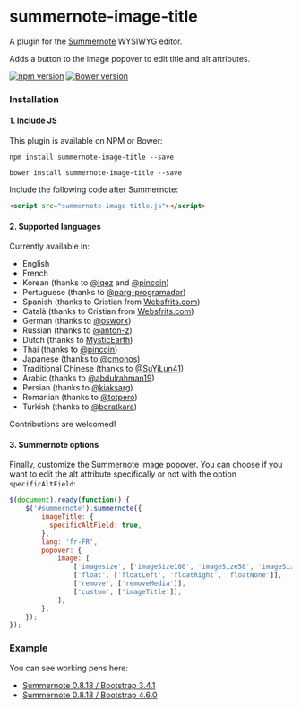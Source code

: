 # summernote-image-title
A plugin for the [Summernote](https://github.com/summernote/summernote/) WYSIWYG editor.

Adds a button to the image popover to edit title and alt attributes.

[![npm version](https://badge.fury.io/js/summernote-image-title.svg)](http://badge.fury.io/js/summernote-image-title)
[![Bower version](https://badge.fury.io/bo/summernote-image-title.svg)](https://badge.fury.io/bo/summernote-image-title)

### Installation

#### 1. Include JS

This plugin is available on NPM or Bower:

```
npm install summernote-image-title --save
```

```
bower install summernote-image-title --save
```

Include the following code after Summernote:

```html
<script src="summernote-image-title.js"></script>
```

#### 2. Supported languages

Currently available in:
- English
- French
- Korean (thanks to [@lqez](https://github.com/lqez) and [@pincoin](https://github.com/pincoin))
- Portuguese (thanks to [@parg-programador](https://github.com/parg-programador))
- Spanish (thanks to Cristian from [Websfrits.com](http://www.websfrits.com/))
- Català (thanks to Cristian from [Websfrits.com](http://www.websfrits.com/))
- German (thanks to [@osworx](https://github.com/osworx))
- Russian (thanks to [@anton-z](https://github.com/anton-z))
- Dutch (thanks to [MysticEarth](https://github.com/MysticEarth))
- Thai (thanks to [@pincoin](https://github.com/pincoin))
- Japanese (thanks to [@cmonos](https://github.com/cmonos))
- Traditional Chinese (thanks to [@SuYiLun41](https://github.com/SuYiLun41))
- Arabic (thanks to [@abdulrahman19](https://github.com/abdulrahman19))
- Persian (thanks to [@kiaksarg](https://github.com/kiaksarg))
- Romanian (thanks to [@totpero](https://github.com/totpero))
- Turkish (thanks to [@beratkara](https://github.com/beratkara))

Contributions are welcomed!

#### 3. Summernote options

Finally, customize the Summernote image popover.
You can choose if you want to edit the alt attribute specifically or not with the option `specificAltField`:

```javascript
$(document).ready(function() {
    $('#summernote').summernote({
        imageTitle: {
          specificAltField: true,
        },
        lang: 'fr-FR',
        popover: {
            image: [
                ['imagesize', ['imageSize100', 'imageSize50', 'imageSize25']],
                ['float', ['floatLeft', 'floatRight', 'floatNone']],
                ['remove', ['removeMedia']],
                ['custom', ['imageTitle']],
            ],
        },
    });
});
```

### Example

You can see working pens here:
- [Summernote 0.8.18 / Bootstrap 3.4.1](http://codepen.io/asiffermann/pen/EKvMMm?editors=1010)
- [Summernote 0.8.18 / Bootstrap 4.6.0](http://codepen.io/asiffermann/pen/XorJOB?editors=1010)
